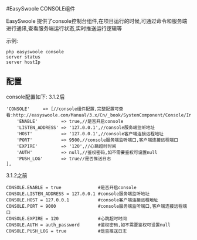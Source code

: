 #EasySwoole CONSOLE组件  

EasySwoole 提供了console控制台组件,在项目运行的时候,可通过命令和服务端进行通讯,查看服务端运行状态,实时推送运行逻辑等

示例:  
```
php easyswoole console
server status 
server hostIp
```


## 配置
console配置如下:
3.1.2后
```
'CONSOLE'     => [//console组件配置,完整配置可查看:http://easyswoole.com/Manual/3.x/Cn/_book/SystemComponent/Console/Introduction.html
    'ENABLE'         => true,//是否开启console
    'LISTEN_ADDRESS' => '127.0.0.1',//console服务端监听地址
    'HOST'           => '127.0.0.1',//console客户端连接远程地址
    'PORT'           => 9500,//console服务端监听端口,客户端连接远程端口
    'EXPIRE'         => '120',//心跳超时时间
    'AUTH'           => null,//鉴权密码,如不需要鉴权可设置null
    'PUSH_LOG'       => true//是否推送日志
],
```

3.1.2之前
```
CONSOLE.ENABLE = true              #是否开启console
CONSOLE.LISTEN_ADDRESS = 127.0.0.1 #console服务端监听地址
CONSOLE.HOST = 127.0.0.1           #console客户端连接远程地址
CONSOLE.PORT = 9000                #console服务端监听端口,客户端连接远程端口
CONSOLE.EXPIRE = 120               #心跳超时时间
CONSOLE.AUTH = auth_password       #鉴权密码,如不需要鉴权可设置null
CONSOLE.PUSH_LOG = true            #是否推送日志
```